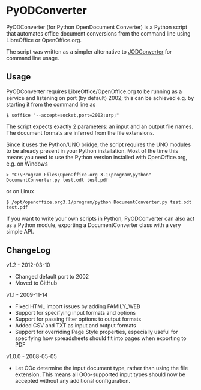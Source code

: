 PyODConverter
=============

PyODConverter (for Python OpenDocument Converter) is a Python script that
automates office document conversions from the command line using
LibreOffice or OpenOffice.org.

The script was written as a simpler alternative to
[JODConverter](http://code.google.com/p/jodconverter/) for command line usage.

Usage
-----

PyODConverter requires LibreOffice/OpenOffice.org to be running as a service
and listening on port (by default) 2002; this can be achieved e.g. by starting
it from the command line as

    $ soffice "--accept=socket,port=2002;urp;"

The script expects exactly 2 parameters: an input and an output file names.
The document formats are inferred from the file extensions.

Since it uses the Python/UNO bridge, the script requires the UNO modules to be
already present in your Python installation. Most of the time this means you
need to use the Python version installed with OpenOffice.org, e.g. on Windows

    > "C:\Program Files\OpenOffice.org 3.1\program\python" DocumentConverter.py test.odt test.pdf

or on Linux

    $ /opt/openoffice.org3.1/program/python DocumentConverter.py test.odt test.pdf

If you want to write your own scripts in Python, PyODConverter can also act as
a Python module, exporting a DocumentConverter class with a very simple API.

ChangeLog
---------

v1.2 - 2012-03-10

* Changed default port to 2002
* Moved to GitHub

v1.1 - 2009-11-14

* Fixed HTML import issues by adding FAMILY\_WEB
* Support for specifying input formats and options
* Support for passing filter options to output formats
* Added CSV and TXT as input and output formats
* Support for overriding Page Style properties, especially useful for specifying
  how spreadsheets should fit into pages when exporting to PDF

v1.0.0 - 2008-05-05

* Let OOo determine the input document type, rather than using the file
  extension. This means all OOo-supported input types should now be accepted
  without any additional configuration.

